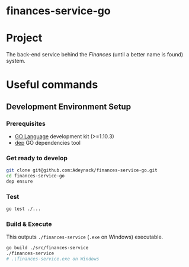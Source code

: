 finances-service-go
===

# Project

The back-end service behind the _Finances_ (until a better name is found) system.

# Useful commands

## Development Environment Setup

### Prerequisites

* [GO Language](https://golang.org/doc/install) development kit (>=1.10.3)
* [dep](https://golang.github.io/dep/docs/installation.html) GO dependencies tool

### Get ready to develop

```bash
git clone git@github.com:Adeynack/finances-service-go.git
cd finances-service-go
dep ensure
```

### Test

```bash
go test ./...
```

### Build & Execute

This outputs `./finances-service` (`.exe` on Windows) executable.

```bash
go build ./src/finances-service
./finances-service
# .\finances-service.exe on Windows
```
